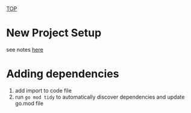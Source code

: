 [TOP](../../README.md)

# New Project Setup
see notes [here](ProjectSetup.md)

# Adding dependencies
1. add import to code file
1. run ```go mod tidy``` to automatically discover dependencies and update go.mod file

